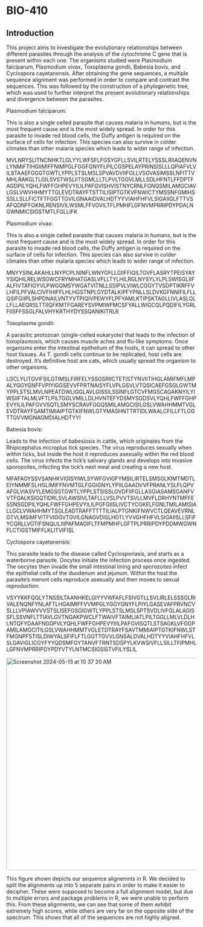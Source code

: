 # BIO-410
## Introduction
This project aims to investigate the evolutionary relationships between different parasites through the analysis of the cytochrome C gene that is present within each one. The organisms studied were Plasmodium falciparum, Plasmodium vivax, Toxoplasma gondii, Babesia bovis, and Cyclospora cayetanensis. After obtaining the gene sequences, a multiple sequence alignment was performed in order to compare and contrast the sequences. This was followed by the construction of a phylogenetic tree, which was used to further interpret the present evolutionary relationships and divergence between the parasites. 

Plasmodium falciparum:

This is also a single celled parasite that causes malaria in humans, but is the most frequent cause and is the most widely spread. In order for this parasite to invade red blood cells, the Duffy antigen is required on the surface of cells for infection. This species can also survive in colder climates than other malaria species which leads to wider range of infection. 

MVLNRYSLITNCNHKTLGLYYLWFSFLFGSYGFLLSVILRTELYSSSLRIIAQENVNLYNMIFTIHGIIMIFFNIMPGLFGGFGNYFLPILCGSPELAYPRINSISLLLQPIAFVLVILSTAAEFGGGTGWTLYPPLSTSLMSLSPVAVDVIIFGLLVSGVASIMSSLNFITTVMHLRAKGLTLGILSVSTWSLIITSGMLLLTLPVLTGGVLMLLSDLHFNTLFFDPTFAGDPILYQHLFWFFGHPEVYILILPAFGVISHVISTNYCRNLFGNQSMILAMGCIAVLGSLVWVHHMYTTGLEVDTRAYFTSTTILISIPTGTKVFNWICTYMSSNFGMIHSSSLLSLLFICTFTFGGTTGVILGNAAIDVALHDTYYVIAHFHFVLSIGAIIGLFTTVSAFQDNFFGKNLRENSIVILWSMLFFVGVILTFLPMHFLGFNVMPRRIPDYPDALNGWNMICSIGSTMTLFGLLIFK

Plasmodium vivax:

This is also a single celled parasite that causes malaria in humans, but is the most frequent cause and is the most widely spread. In order for this parasite to invade red blood cells, the Duffy antigen is required on the surface of cells for infection. This species can also survive in colder climates than other malaria species which leads to wider range of infection. 

MNYYSINLAKAHLLNYPCPLNINFLWNYGFLLGIIFFIQILTGVFLASRYTPEISYAYYSIQHILRELWSGWCFRYMHATGASLVFLLTYLHILRGLNYSYLYLPLSWISGLIIFALFIVTAFIGYVLPWGQMSYWGATVITNLLSSIPVLVIWLCGGYTVSDPTIKRFFVLHFILPFVALCIVFIHIFFLHLHGSTNPLGYDTALKIPFYPNLLSLDVKGFNNIFILFLLQSIFGIIPLSHPDNAILVNTYVTPIQIVPEWYFLPFYAMLKTIPSKTAGLLIVLASLQLLFLLAEQRSLTTIIQFKMTFGAREYSVPMIWFMCSFYALLWIGCQLPQDIFILYGRLFIISFFSSGLFALVHYKRTHYDYSSQANIKITRLR

Toxoplasma gondii:

A parasitic protozoan (single-celled eukaryote) that leads to the infection of toxoplasmosis, which causes muscle aches and flu-like symptoms. Once organisms enter the intestinal epithelium of the hosts, it can spread to other host tissues. As T. gondii cells continue to be replicated, host cells are destroyed. It’s definitive host are cats, which usually spread the organism to other organisms.

LGCLYLITGVIFSILGTIMSLFIRFELYSSGSRIICTETISTYNVIITIHGLAMIFMFLMPALYGGYGNFFVPIYIGGSEVVFPRTNAISYFLVPLGSVLVTQSICAEFGSGLGWTMYPPLSTSLMVLNPEATDWLIGGLAVLGISSILSSINFLGTCVFMGSCAGAKNYILYIWSIIFTALMLVFTLPILTGGLVMILLDLHVNTEFYDSMYSGDSVLYQHLFWFFGHPEVYILILPAFGVVSQTLSMYSCRAVFGGQSMILAMGCISILGSLVWAHHMMTVGLEVDTRAYFSAMTIMIAIPTGTKIFNWLGTYMASHNTTRTIDLWAALCFILLFTLGGTTGVVMGNAGMDIALHDTYYI

Babesia bovis:

Leads to the infection of babesiosis in cattle, which originates from the Rhipicephalus microplus tick species. The virus reproduces sexually when within ticks, but inside the host it reproduces asexually within the red blood cells. The virus infects the tick’s salivary glands and develops into invasive sporozoites, infecting the tick’s next meal and creating a new host.

MFAFAGYSSVSANHKVIGISYIWLSYWFGVIGFYMSILIRTELSMSGLKIMTMDTLEIYNMMFSLHGLIMIFFNVMTGLFGGIGNYLYPIILGAADVVFPRANLYSLFLQPVAFGLVIASVYLEMGSGTGWTLYPPLSTSISSLGVDFIIFGLLASGIASAMSGANFVVTFGALKSIGQTIDRLSVLAWSIVLTAFLLLVSLPVVTSVLLMVFLDRHYNTMFFESSNSGDPILYQHLFWFFGHPEVYILILPGFGIISLIVCTYCGKELFGNLTMILAMISIALLGCLVWAHHMYTSGLEADTRAFFTTTTILIALPTGNKIFNWVCTLQEAVEVRNLGTVLMSIMFVITFVIGGVTGVILGNAGVDISLHDTLYVVGHFHFVLSIGAIISLLSFIFYCQRLLVGTIFSNQLILIIIPAFMAGIFLTFMPMHFLGFTPLPRRIPDYPDDMWGWNFLCTIGSTMIFFLKLITVIFISL

Cyclospora cayetanensis:

This parasite leads to the disease called Cyclosporiasis, and starts as a waterborne parasite. Oocytes initiate the infection process once ingested. The oocytes then invade the small intestinal lining and sporozoites infect the epithelial cells of the duodenum and jejunum. Within the host the parasite’s meront cells reproduce asexually and then moves to sexual reproduction.

VSYYKKFQQLYTNSSILTAANHKELGIYYVWFAFLFSIVGTLLSVLIRLELSSSGLRIVALENQNFYNLAFTLHGAIMIFFVVMPGLYGGYGNYFLPIYLGASEVAFPRVNCVSLLLVPIAWVVVSTSLISEFGSGIGWTLYPPLSTSLMSLSPTSVDLIVFGLALAGISSFLSSVNFLTTIAVLGVTNGAKPWCLFTWAIVFTAIMLIATLPILTGGLLMLVLDLHLNTQFYDAAFNGDPVLYQHLFWFFGHPEVYIIILPAFGVISQTLSTSAGKLVFGGPAMILAMGCITILGSLVWAHHMMTVGLETDTRAYFSAVTMMIAIPTGTKIFNWLSTFMGNPFSTISLDIWYALSFIFLFTLGGTTGVVLGNSALDVALHDTYYVIAHFHFVLSLGAVIGLICGYFYYQDSMFGYTANVFTRNTSDSPYLKVWSIVFLLSILLTFIPMHLLGFNVMPRRIPDYPDYVTYLNTMCSIGSISTVFILYSLIL

<img width="560" alt="Screenshot 2024-05-13 at 10 37 20 AM" src="https://github.com/jonhilario/BIO-410/assets/158017025/4ab68cdc-94cd-4478-8264-ce3441c4de25">

This figure shown depicts our sequence alignemnts in R. We decided to split the alignments up into 5 separate pairs in order to make it easier to decipher. These were supposed to become a full alignment model, but due to multiple errors and package problems in R, we were unable to perform this. From these alignments, we can see that some of them exhibit extremely high scores, while others are very far on the opposite side of the spectrum. This shows that all of the sequences are not highly aligned. 
